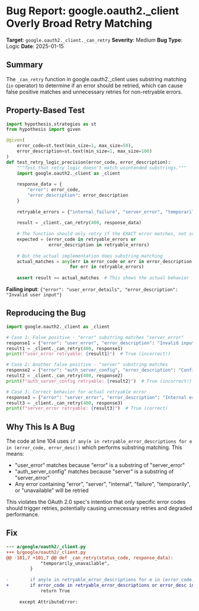 # Bug Report: google.oauth2._client Overly Broad Retry Matching

**Target**: `google.oauth2._client._can_retry`
**Severity**: Medium
**Bug Type**: Logic
**Date**: 2025-01-15

## Summary

The `_can_retry` function in google.oauth2._client uses substring matching (`in` operator) to determine if an error should be retried, which can cause false positive matches and unnecessary retries for non-retryable errors.

## Property-Based Test

```python
import hypothesis.strategies as st
from hypothesis import given

@given(
    error_code=st.text(min_size=1, max_size=50),
    error_description=st.text(min_size=1, max_size=100)
)
def test_retry_logic_precision(error_code, error_description):
    """Test that retry logic doesn't match unintended substrings."""
    import google.oauth2._client as _client
    
    response_data = {
        "error": error_code, 
        "error_description": error_description
    }
    
    retryable_errors = {"internal_failure", "server_error", "temporarily_unavailable"}
    
    result = _client._can_retry(400, response_data)
    
    # The function should only retry if the EXACT error matches, not substrings
    expected = (error_code in retryable_errors or 
                error_description in retryable_errors)
    
    # But the actual implementation does substring matching
    actual_matches = any(err in error_code or err in error_description 
                        for err in retryable_errors)
    
    assert result == actual_matches  # This shows the actual behavior
```

**Failing input**: `{"error": "user_error_details", "error_description": "Invalid user input"}`

## Reproducing the Bug

```python
import google.oauth2._client as _client

# Case 1: False positive - "error" substring matches "server_error"
response1 = {"error": "user_error", "error_description": "Invalid input"}
result1 = _client._can_retry(400, response1)
print(f"user_error retryable: {result1}")  # True (incorrect!)

# Case 2: Another false positive - "server" substring matches
response2 = {"error": "auth_server_config", "error_description": "Config issue"}  
result2 = _client._can_retry(400, response2)
print(f"auth_server_config retryable: {result2}")  # True (incorrect!)

# Case 3: Correct behavior for actual retryable error
response3 = {"error": "server_error", "error_description": "Internal error"}
result3 = _client._can_retry(400, response3)
print(f"server_error retryable: {result3}")  # True (correct)
```

## Why This Is A Bug

The code at line 104 uses `if any(e in retryable_error_descriptions for e in (error_code, error_desc))` which performs substring matching. This means:
- "user_error" matches because "error" is a substring of "server_error"
- "auth_server_config" matches because "server" is a substring of "server_error"
- Any error containing "error", "server", "internal", "failure", "temporarily", or "unavailable" will be retried

This violates the OAuth 2.0 spec's intention that only specific error codes should trigger retries, potentially causing unnecessary retries and degraded performance.

## Fix

```diff
--- a/google/oauth2/_client.py
+++ b/google/oauth2/_client.py
@@ -101,7 +101,7 @@ def _can_retry(status_code, response_data):
             "temporarily_unavailable",
         }
 
-        if any(e in retryable_error_descriptions for e in (error_code, error_desc)):
+        if error_code in retryable_error_descriptions or error_desc in retryable_error_descriptions:
             return True
 
     except AttributeError:
```